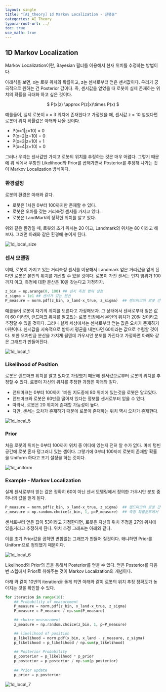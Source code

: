 ```yaml
---
layout: single
title: "[AI_theory] 1d Markov Localization - 진행중" 
categories: AI_Theory
typora-root-url: ../
toc: true
use_math: true
---
```





## 1D Markov Localization

Markov Localization이란, Bayesian 필터를 이용해서 현재 위치를 추정하는 방법이다. 

아래식을 보면, x는 로봇 위치의 확률이고,  z는 센서로부터 얻은 센서값이다.  우리가 궁극적으로 원하는 건 Posterior 값이다. 즉, 센서값을 얻었을 때 로봇이 실제 존재하는 위치의 확률을 극대화 하고 싶은 것이다. 

<center>$
P(x|z) \approx P(z|x)\times P(x)
$</center>







예를들어, 실제 로봇이 x = 3 위치에 존재한다고 가정했을 때,  센서값 z = 10 얻었다면 로봇이 위치 확률값은 아래와 나올 것이다. 

- P(x=1|z=10) = 0
- P(x=2|z=10) = 0
- P(x=3|z=10) = 1
- P(x=4|z=10) = 0

그러나 우리는 센서값만 가지고 로봇의 위치를 추정하는 것은 매우 어렵다. 그렇기 때문에 위 식에서 우항인 Likelihood와 Prior를 곱해가면서 Posterior를 추정해 나가는 것이 Markov Localization 방식이다. 




### 환경설정

로봇의 환경은 아래와 같다.

- 로봇은 1차원 0부터 100까지만 존재할 수 있다.  
- 로봇은 오차를 갖는 거리측정 센서를 가지고 있다.
-  로봇은 LandMark의 정확한 위치를 알고 있다. 



위와 같은 환경일 때, 로봇의 초기 위치는 20 이고,  Landmark의 위치는 80 이라고 해보자. 그러면 아래와 같은 환경에 놓이게 된다. 

![1d_local_size](/images/2024-02-26-AI_theory4_1d_localization/1d_local_size.png)

### 센서 모델링

이때, 로봇이 가지고 있는 거리측정 센서를 이용해서 Landmark 얻은 거리값을 얻게 된다면 로봇은 본인의 위치를 계산할 수 있을 것이다. 로봇이 가진 센서는 인지 범위가 100까지 이고, 측정에 대한 분산은 10을 갖는다고 가정하자.

```python
z_bin = np.arange(0, 100) ## 센서 측정 범위 설정
z_sigma = 1e1 ## 센서가 갖는 분산
P_measure = norm.pdf(z_bin, x_land-x_true, z_sigma)  ## 랜드마크와 로봇 간 거리를 측정한 확률분포
```



예를들어 로봇이 자기의 위치를 모른다고 가정해보자. 그 상태에서 센서로부터 얻은 값이 60 이라면, 랜드마크 위치를 알고있는 로봇 입장에서 본인의 위치가 20일 것이라고 추정할 수 있을 것이다. 그러나 실제 세상에서는 센서로부터 얻는 값은 오차가 존재하기 마련이다. 센서값을 지속적으로 받아서 평균을 내본다면 60이라는 값으로 수렴할 것이다. 또한 오차만큼 분산을 가지게 될텐데 가우시안 분포를 가진다고 가정하면 아래와 같은 그래프가 만들어진다. 





![1d_local_1](/images/2024-02-26-AI_theory4_1d_localization/1d_local_1-1710396181514-2.png)





### Likelihood of Position

로봇은 랜드마크 위치를 알고 있다고 가정했기 때문에 센서값으로부터 로봇의 위치를 추정할 수 있다. 로봇이 자신의 위치를 추정한 과정은 아래와 같다.

- 랜드마크는 0부터 100까지 1차원 지도중에 80 위치에 있는것을 로봇은 알고있다.
- 랜드마크와 로봇은 60만큼 떨어져 있다는 정보를 센서로부터 얻을 수 있다.
- 따라서, 로봇은 20 위치에 존재할 가능성이 높다. 
- 다만, 센서는 오차가 존재하기 때문에 로봇이 존재하는 위치 역시 오차가 존재한다.

![1d_local_5](/images/2024-02-26-AI_theory4_1d_localization/1d_local_5.png)



### Prior

처음 로봇의 위치는 0부터 100까지 위치 중 어디에 있는지 전혀 알 수가 없다. 마치 텅빈 공간에 로봇 혼자 덩그러니 있는 셈이다. 그렇기에 0부터 100까지 로봇이 존재할 확률을 Uniform 하다고 초기 설정을 하는 것이다.



![1d_uniform](/images/2024-02-26-AI_theory4_1d_localization/1d_uniform.png)





### Example - Markov Localization

실제 센서로부터 얻는 값은 정확히 60이 아닌 센서 모델링에서 정의한 가우시안 분포 중 하나의 값을 얻게 된다. 

```python
P_measure = norm.pdf(z_bin, x_land-x_true, z_sigma)  ## 랜드마크와 로봇 간 거리를 측정한 확률분포
z_measure = np.random.choice(z_bin, 1, p=P_measure)  ## 측정 확률분포에서 하나를 뽑아, 이를 센서값이라 정의
```



센서로부터 얻은 값이 53이라고 가정한다면, 로봇은 자신의 위치 추정을 27의 위치에 있을거라고 추정하게 된다. 위치 추정 그래프는 아래와 같다. 

이를 초기 Prior값을 곱하면 변함없는 그래프가 만들어 질것이다.  왜냐하면 Prior를 Uniform으로 정의했기 때문이다.

![1d_local_6](/images/2024-02-26-AI_theory4_1d_localization/1d_local_6.png)



Likelihood와 Prior의 곱을 통해서 Posterior를 얻을 수 있다. 얻은 Posterior를 다음번 스텝에서 Prior로 취해주는 것이 Markov Localization의 개념이다. 

아래 와 같이 10번의 iteration을 돌게 되면 아래와 같이 로봇의 위치 추정 정확도가 높아지는 것을 확인할 수 있다. 

```Python
for iteration in range(10):
    ## Probability of measurement
    P_measure = norm.pdf(z_bin, x_land-x_true, z_sigma)
    P_measure = P_measure / np.sum(P_measure)

    ## choice measurement
    z_measure = np.random.choice(z_bin, 1, p=P_measure)

    ## likelihood of position
    p_likelihood = norm.pdf(x_bin, x_land - z_measure, z_sigma)
    p_likelihood = p_likelihood / np.sum(p_likelihood)
    
    ## Posterior Probability
    p_posterior = p_likelihood * p_prior
    p_posterior = p_posterior / np.sum(p_posterior)
    
    ## Prior update
    p_prior = p_posterior
```



![1d_local_7](/images/2024-02-26-AI_theory4_1d_localization/1d_local_7.png)

